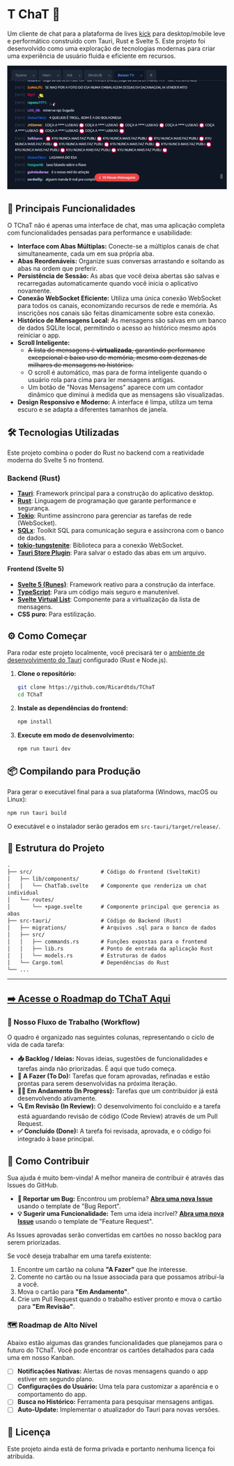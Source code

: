 # T ChaT 💬

Um cliente de chat para a plataforma de lives [kick](https://kick.com/) para desktop/mobile leve e performático construído com Tauri, Rust e Svelte 5. Este projeto foi desenvolvido como uma exploração de tecnologias modernas para criar uma experiência de usuário fluida e eficiente em recursos.

![Gif do cliente no desktop](./docs/TchaT.gif)

## 🚀 Principais Funcionalidades

O TChaT não é apenas uma interface de chat, mas uma aplicação completa com funcionalidades pensadas para performance e usabilidade:

* **Interface com Abas Múltiplas:** Conecte-se a múltiplos canais de chat simultaneamente, cada um em sua própria aba.
* **Abas Reordenáveis:** Organize suas conversas arrastando e soltando as abas na ordem que preferir.
* **Persistência de Sessão:** As abas que você deixa abertas são salvas e recarregadas automaticamente quando você inicia o aplicativo novamente.
* **Conexão WebSocket Eficiente:** Utiliza uma única conexão WebSocket para todos os canais, economizando recursos de rede e memória. As inscrições nos canais são feitas dinamicamente sobre esta conexão.
* **Histórico de Mensagens Local:** As mensagens são salvas em um banco de dados SQLite local, permitindo o acesso ao histórico mesmo após reiniciar o app.
* **Scroll Inteligente:**
  * ~~A lista de mensagens é **virtualizada**, garantindo performance excepcional e baixo uso de memória, mesmo com dezenas de milhares de mensagens no histórico.~~
  * O scroll é automático, mas para de forma inteligente quando o usuário rola para cima para ler mensagens antigas.
  * Um botão de "Novas Mensagens" aparece com um contador dinâmico que diminui à medida que as mensagens são visualizadas.
* **Design Responsivo e Moderno:** A interface é limpa, utiliza um tema escuro e se adapta a diferentes tamanhos de janela.

## 🛠️ Tecnologias Utilizadas

Este projeto combina o poder do Rust no backend com a reatividade moderna do Svelte 5 no frontend.

### Backend (Rust)

* **[Tauri](https://tauri.app/)**: Framework principal para a construção do aplicativo desktop.
* **[Rust](https://www.rust-lang.org/)**: Linguagem de programação que garante performance e segurança.
* **[Tokio](https://tokio.rs/)**: Runtime assíncrono para gerenciar as tarefas de rede (WebSocket).
* **[SQLx](https://github.com/launchbadge/sqlx)**: Toolkit SQL para comunicação segura e assíncrona com o banco de dados.
* **[tokio-tungstenite](https://github.com/snapview/tokio-tungstenite)**: Biblioteca para a conexão WebSocket.
* **[Tauri Store Plugin](https://github.com/tauri-apps/tauri-plugin-store)**: Para salvar o estado das abas em um arquivo.

#### Frontend (Svelte 5)

* **[Svelte 5 (Runes)](https://svelte.dev/)**: Framework reativo para a construção da interface.
* **[TypeScript](https://www.typescriptlang.org/)**: Para um código mais seguro e manutenível.
* **[Svelte Virtual List](https://github.com/sveltejs/svelte-virtual-list)**: Componente para a virtualização da lista de mensagens.
* **CSS puro**: Para estilização.

## ⚙️ Como Começar

Para rodar este projeto localmente, você precisará ter o [ambiente de desenvolvimento do Tauri](https://tauri.app/v1/guides/getting-started/prerequisites) configurado (Rust e Node.js).

1. **Clone o repositório:**

    ```bash
    git clone https://github.com/Ricardtds/TChaT
    cd TChaT
    ```

2. **Instale as dependências do frontend:**

    ```bash
    npm install
    ```

3. **Execute em modo de desenvolvimento:**

    ```bash
    npm run tauri dev
    ```

## 📦 Compilando para Produção

Para gerar o executável final para a sua plataforma (Windows, macOS ou Linux):

```bash
npm run tauri build
```

O executável e o instalador serão gerados em `src-tauri/target/release/`.

## 📂 Estrutura do Projeto

``` tree
.
├── src/                      # Código do Frontend (SvelteKit)
│   ├── lib/components/
│   │   └── ChatTab.svelte    # Componente que renderiza um chat individual
│   └── routes/
│       └── +page.svelte      # Componente principal que gerencia as abas
├── src-tauri/                # Código do Backend (Rust)
│   ├── migrations/           # Arquivos .sql para o banco de dados
│   ├── src/
│   │   ├── commands.rs       # Funções expostas para o frontend
│   │   ├── lib.rs            # Ponto de entrada da aplicação Rust
│   │   └── models.rs         # Estruturas de dados
│   └── Cargo.toml            # Dependências do Rust
└── ...
```

---

## **[➡️ Acesse o Roadmap do TChaT Aqui](https://github.com/users/Ricardtds/projects/2)**

### 🔄 Nosso Fluxo de Trabalho (Workflow)

O quadro é organizado nas seguintes colunas, representando o ciclo de vida de cada tarefa:

* **📥 Backlog / Ideias:** Novas ideias, sugestões de funcionalidades e tarefas ainda não priorizadas. É aqui que tudo começa.
* **📝 A Fazer (To Do):** Tarefas que foram aprovadas, refinadas e estão prontas para serem desenvolvidas na próxima iteração.
* **👨‍💻 Em Andamento (In Progress):** Tarefas que um contribuidor já está desenvolvendo ativamente.
* **🔍 Em Revisão (In Review):** O desenvolvimento foi concluído e a tarefa está aguardando revisão de código (Code Review) através de um Pull Request.
* **✅ Concluído (Done):** A tarefa foi revisada, aprovada, e o código foi integrado à base principal.

## 🤝 Como Contribuir

Sua ajuda é muito bem-vinda! A melhor maneira de contribuir é através das Issues do GitHub.

* **🐞 Reportar um Bug:** Encontrou um problema? [**Abra uma nova Issue**](https://github.com/Ricardtds/TChaT/issues/new/choose) usando o template de "Bug Report".
* **💡 Sugerir uma Funcionalidade:** Tem uma ideia incrível? [**Abra uma nova Issue**](https://github.com/Ricardtds/TChaT/issues/new/choose) usando o template de "Feature Request".

As Issues aprovadas serão convertidas em cartões no nosso backlog para serem priorizadas.

Se você deseja trabalhar em uma tarefa existente:

1. Encontre um cartão na coluna **"A Fazer"** que lhe interesse.
2. Comente no cartão ou na Issue associada para que possamos atribuí-la a você.
3. Mova o cartão para **"Em Andamento"**.
4. Crie um Pull Request quando o trabalho estiver pronto e mova o cartão para **"Em Revisão"**.

### 🗺️ Roadmap de Alto Nível

Abaixo estão algumas das grandes funcionalidades que planejamos para o futuro do TChaT. Você pode encontrar os cartões detalhados para cada uma em nosso Kanban.

* [ ] **Notificações Nativas:** Alertas de novas mensagens quando o app estiver em segundo plano.
* [ ] **Configurações do Usuário:** Uma tela para customizar a aparência e o comportamento do app.
* [ ] **Busca no Histórico:** Ferramenta para pesquisar mensagens antigas.
* [ ] **Auto-Update:** Implementar o atualizador do Tauri para novas versões.

## 📄 Licença

Este projeto ainda está de forma privada e portanto nenhuma licença foi atribuida.
